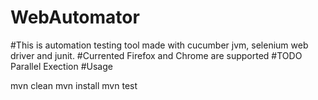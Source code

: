 # WebAutomator
#This is automation testing tool made with cucumber jvm, selenium web driver and junit.
#Currented Firefox and Chrome are supported
#TODO Parallel Exection 
#Usage 

mvn clean
mvn install
mvn test